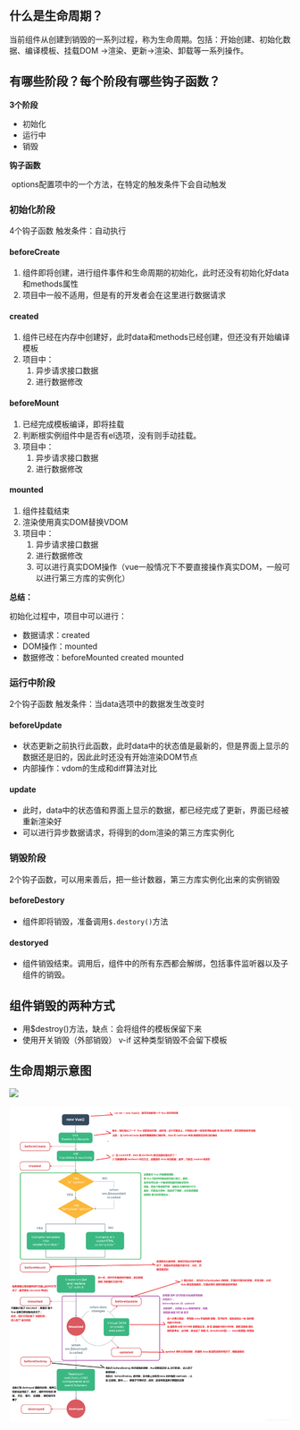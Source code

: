 ## 什么是生命周期？

 当前组件从创建到销毁的一系列过程，称为生命周期。包括：开始创建、初始化数据、编译模板、挂载DOM ->渲染、更新->渲染、卸载等一系列操作。

## 有哪些阶段？每个阶段有哪些钩子函数？

**3个阶段**

- 初始化
- 运行中
- 销毁

**钩子函数**

​	options配置项中的一个方法，在特定的触发条件下会自动触发

### 初始化阶段

4个钩子函数	触发条件：自动执行

#### beforeCreate

1. 组件即将创建，进行组件事件和生命周期的初始化，此时还没有初始化好data和methods属性
2. 项目中一般不适用，但是有的开发者会在这里进行数据请求

#### created

1. 组件已经在内存中创建好，此时data和methods已经创建，但还没有开始编译模板
2. 项目中：
   1. 异步请求接口数据
   2. 进行数据修改

#### beforeMount

1. 已经完成模板编译，即将挂载
2. 判断根实例组件中是否有el选项，没有则手动挂载。
3. 项目中：
   1. 异步请求接口数据
   2. 进行数据修改

#### mounted

1.   组件挂载结束
2. 渲染使用真实DOM替换VDOM
3. 项目中：
   1. 异步请求接口数据
   2. 进行数据修改
   3. 可以进行真实DOM操作（vue一般情况下不要直接操作真实DOM，一般可以进行第三方库的实例化）

**总结：**

初始化过程中，项目中可以进行：

- 数据请求：created
- DOM操作：mounted
- 数据修改：beforeMounted created mounted

### 运行中阶段

2个钩子函数    触发条件：当data选项中的数据发生改变时

#### beforeUpdate

- 状态更新之前执行此函数，此时data中的状态值是最新的，但是界面上显示的数据还是旧的，因此此时还没有开始渲染DOM节点
- 内部操作：vdom的生成和diff算法对比

#### update

- 此时，data中的状态值和界面上显示的数据，都已经完成了更新，界面已经被重新渲染好
- 可以进行异步数据请求，将得到的dom渲染的第三方库实例化

### 销毁阶段

2个钩子函数，可以用来善后，把一些计数器，第三方库实例化出来的实例销毁

#### beforeDestory

- 组件即将销毁，准备调用`$.destory()`方法

#### destoryed

- 组件销毁结束。调用后，组件中的所有东西都会解绑，包括事件监听器以及子组件的销毁。



## 组件销毁的两种方式

- 用$destroy()方法，缺点：会将组件的模板保留下来
- 使用开关销毁（外部销毁） v-if  这种类型销毁不会留下模板

## 生命周期示意图

![](D:\我的资料\前端笔记\Daily-Note\vue\assets\生命周期.png)

![](https://github.com/FFFangYu/Daily-Note/blob/master/vue/assets/生命周期.png)
